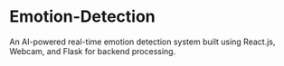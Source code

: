 # Emotion-Detection
An AI-powered real-time emotion detection system built using React.js, Webcam, and Flask for backend processing.
